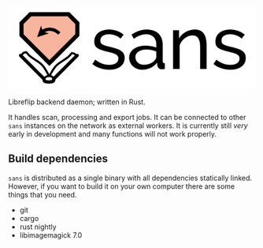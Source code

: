 ![Libreflip sans](sans.png)

Libreflip backend daemon; written in Rust.

It handles scan, processing and export jobs. It can be connected to other `sans` instances on the network as external workers. It is currently still *very* early in development and many functions will not work properly.

## Build dependencies

`sans` is distributed as a single binary with all dependencies statically linked. However, if you want to build it on your own computer there are some things that you need.

 - git
 - cargo
 - rust nightly
 - libimagemagick 7.0